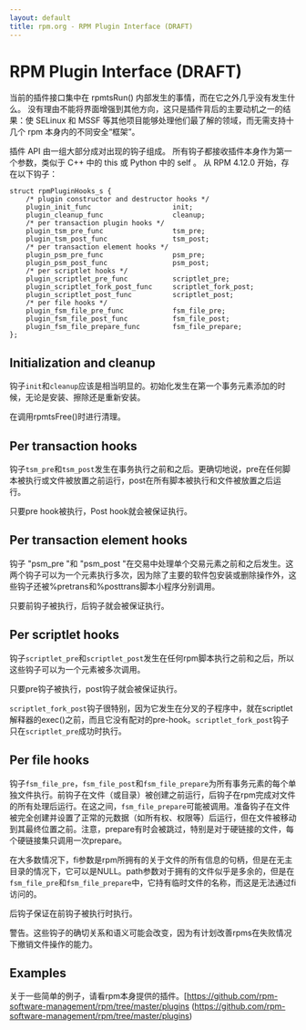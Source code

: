 ```yaml
---
layout: default
title: rpm.org - RPM Plugin Interface (DRAFT)
---
```

# RPM Plugin Interface (DRAFT)

当前的插件接口集中在 rpmtsRun() 内部发生的事情，而在它之外几乎没有发生什么。 没有理由不能将界面增强到其他方向，这只是插件背后的主要动机之一的结果：使 SELinux 和 MSSF 等其他项目能够处理他们最了解的领域，而无需支持十几个 rpm 本身内的不同安全“框架”。

插件 API 由一组大部分成对出现的钩子组成。 所有钩子都接收插件本身作为第一个参数，类似于 C++ 中的 this 或 Python 中的 self 。 从 RPM 4.12.0 开始，存在以下钩子：

```
struct rpmPluginHooks_s { 
    /* plugin constructor and destructor hooks */
    plugin_init_func                    init;
    plugin_cleanup_func                 cleanup;
    /* per transaction plugin hooks */
    plugin_tsm_pre_func                 tsm_pre;
    plugin_tsm_post_func                tsm_post;
    /* per transaction element hooks */
    plugin_psm_pre_func                 psm_pre;
    plugin_psm_post_func                psm_post;
    /* per scriptlet hooks */
    plugin_scriptlet_pre_func           scriptlet_pre;
    plugin_scriptlet_fork_post_func     scriptlet_fork_post;
    plugin_scriptlet_post_func          scriptlet_post;
    /* per file hooks */
    plugin_fsm_file_pre_func            fsm_file_pre;
    plugin_fsm_file_post_func           fsm_file_post;
    plugin_fsm_file_prepare_func        fsm_file_prepare;
};
```

## Initialization and cleanup

钩子`init`和`cleanup`应该是相当明显的。初始化发生在第一个事务元素添加的时候，无论是安装、擦除还是重新安装。

在调用rpmtsFree()时进行清理。

## Per transaction hooks

钩子`tsm_pre`和`tsm_post`发生在事务执行之前和之后。更确切地说，pre在任何脚本被执行或文件被放置之前运行，post在所有脚本被执行和文件被放置之后运行。

只要pre hook被执行，Post hook就会被保证执行。

## Per transaction element hooks

钩子 "psm_pre "和 "psm_post "在交易中处理单个交易元素之前和之后发生。这两个钩子可以为一个元素执行多次，因为除了主要的软件包安装或删除操作外，这些钩子还被%pretrans和%posttrans脚本小程序分别调用。

只要前钩子被执行，后钩子就会被保证执行。

## Per scriptlet hooks

钩子`scriptlet_pre`和`scriptlet_post`发生在任何rpm脚本执行之前和之后，所以这些钩子可以为一个元素被多次调用。

只要pre钩子被执行，post钩子就会被保证执行。

`scriptlet_fork_post`钩子很特别，因为它发生在分叉的子程序中，就在scriptlet解释器的exec()之前，而且它没有配对的pre-hook。`scriptlet_fork_post`钩子只在`scriptlet_pre`成功时执行。

## Per file hooks

钩子`fsm_file_pre`，`fsm_file_post`和`fsm_file_prepare`为所有事务元素的每个单独文件执行。前钩子在文件（或目录）被创建之前运行，后钩子在rpm完成对文件的所有处理后运行。在这之间，`fsm_file_prepare`可能被调用。准备钩子在文件被完全创建并设置了正常的元数据（如所有权、权限等）后运行，但在文件被移动到其最终位置之前。注意，prepare有时会被跳过，特别是对于硬链接的文件，每个硬链接集只调用一次prepare。

在大多数情况下，fi参数是rpm所拥有的关于文件的所有信息的句柄，但是在无主目录的情况下，它可以是NULL。path参数对于拥有的文件似乎是多余的，但是在`fsm_file_pre`和`fsm_file_prepare`中，它持有临时文件的名称，而这是无法通过fi访问的。

后钩子保证在前钩子被执行时执行。

警告。这些钩子的确切关系和语义可能会改变，因为有计划改善rpms在失败情况下撤销文件操作的能力。

## Examples

关于一些简单的例子，请看rpm本身提供的插件。[https://github.com/rpm-software-management/rpm/tree/master/plugins (https://github.com/rpm-software-management/rpm/tree/master/plugins)
